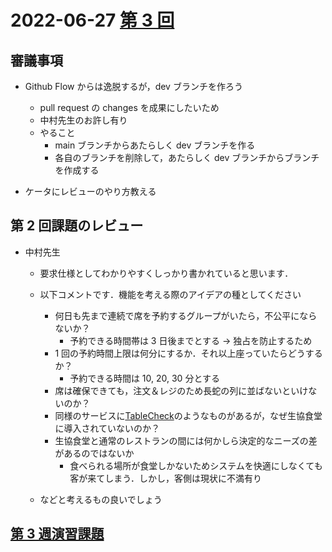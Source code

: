 # 2022-06-27 [第 3 回](http://ws.cs.kobe-u.ac.jp/~masa-n/lecture/tokuronI/week3/index.html)

## 審議事項

- Github Flow からは逸脱するが，dev ブランチを作ろう

  - pull request の changes を成果にしたいため
  - 中村先生のお許し有り
  - やること
    - main ブランチからあたらしく dev ブランチを作る
    - 各自のブランチを削除して，あたらしく dev ブランチからブランチを作成する

- ケータにレビューのやり方教える

## 第 2 回課題のレビュー

- 中村先生

  - 要求仕様としてわかりやすくしっかり書かれていると思います．

  - 以下コメントです．機能を考える際のアイデアの種としてください

    - 何日も先まで連続で席を予約するグループがいたら，不公平にならないか？
      - 予約できる時間帯は 3 日後までとする -> 独占を防止するため
    - 1 回の予約時間上限は何分にするか．それ以上座っていたらどうするか？
      - 予約できる時間は 10, 20, 30 分とする
    - 席は確保できても，注文＆レジのため長蛇の列に並ばないといけないのか？
    - 同様のサービスに[TableCheck](https://www.tablecheck.com/ja/japan)のようなものがあるが，なぜ生協食堂に導入されていないのか？
    - 生協食堂と通常のレストランの間には何かしら決定的なニーズの差があるのではないか
      - 食べられる場所が食堂しかないためシステムを快適にしなくても客が来てしまう．しかし，客側は現状に不満有り

  - などと考えるもの良いでしょう

## [第 3 週演習課題](http://ws.cs.kobe-u.ac.jp/~masa-n/lecture/tokuronI/week3/work3.html)
